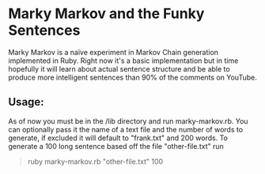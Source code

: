 Marky Markov and the Funky Sentences
====================================

Marky Markov is a naïve experiment in Markov Chain generation implemented in Ruby.
Right now it's a basic implementation but in time hopefully it will learn about actual sentence structure and be able to produce more intelligent sentences than 90% of the comments on YouTube.

Usage:
-------
As of now you must be in the /lib directory and run marky-markov.rb.
You can optionally pass it the name of a text file and the number of words to generate, if excluded it will default to "frank.txt" and 200 words.
To generate a 100 long sentence based off the file "other-file.txt" run
> ruby marky-markov.rb "other-file.txt" 100
